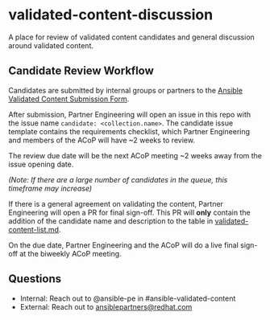# validated-content-discussion
A place for review of validated content candidates and general discussion around validated content.


## Candidate Review Workflow

Candidates are submitted by internal groups or partners to the [Ansible Validated Content Submission Form](https://redhat-cop.github.io/cop/automation-cop/validated-content-submit.html). 

After submission, Partner Engineering will open an issue in this repo with the issue name `candidate: <collection.name>`. The candidate issue template contains the requirements checklist, which Partner Engineering and members of the ACoP will have ~2 weeks to review. 

The review due date will be the next ACoP meeting ~2 weeks away from the issue opening date. 

_(Note: If there are a large number of candidates in the queue, this timeframe may increase)_

If there is a general agreement on validating the content, Partner Engineering will open a PR for final sign-off. This PR will **only** contain the addition of the candidate name and description to the table in [validated-content-list.md](validated-content-list.md). 

On the due date, Partner Engineering and the ACoP will do a live final sign-off at the biweekly ACoP meeting. 

## Questions

- Internal: Reach out to @ansible-pe in #ansible-validated-content
- External: Reach out to ansiblepartners@redhat.com
